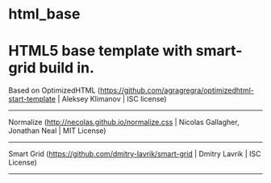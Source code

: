 # html_base
HTML5 base template with smart-grid build in.
=======
Based on OptimizedHTML (https://github.com/agragregra/optimizedhtml-start-template | Aleksey Klimanov | ISC license)
___
Normalize (http://necolas.github.io/normalize.css | Nicolas Gallagher, Jonathan Neal | MIT License)
___
Smart Grid (https://github.com/dmitry-lavrik/smart-grid | Dmitry Lavrik | ISC License)
___

